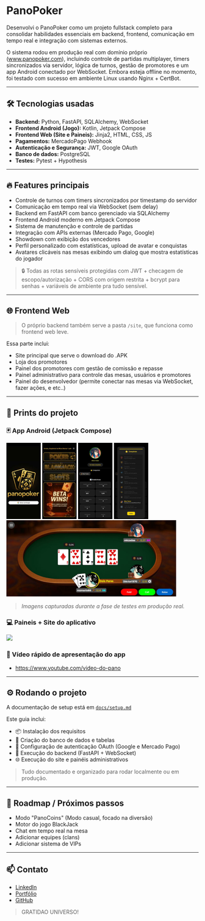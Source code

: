# PanoPoker

Desenvolvi o PanoPoker como um projeto fullstack completo para consolidar habilidades essenciais em backend, frontend, comunicação em tempo real e integração com sistemas externos.

O sistema rodou em produção real com domínio próprio (www.panopoker.com), incluindo controle de partidas multiplayer, timers sincronizados via servidor, lógica de turnos, gestão de promotores e um app Android conectado por WebSocket. Embora esteja offline no momento, foi testado com sucesso em ambiente Linux usando Nginx + CertBot.

---

## 🛠️ Tecnologias usadas

- **Backend:** Python, FastAPI, SQLAlchemy, WebSocket
- **Frontend Android (Jogo):** Kotlin, Jetpack Compose
- **Frontend Web (Site e Paineis):** Jinja2, HTML, CSS, JS
- **Pagamentos:** MercadoPago Webhook
- **Autenticação e Segurança:** JWT, Google OAuth
- **Banco de dados:** PostgreSQL
- **Testes:** Pytest + Hypothesis

---

## 🔥 Features principais

- Controle de turnos com timers sincronizados por timestamp do servidor
- Comunicação em tempo real via WebSocket (sem delay)
- Backend em FastAPI com banco gerenciado via SQLAlchemy
- Frontend Android moderno em Jetpack Compose
- Sistema de manutenção e controle de partidas
- Integração com APIs externas (Mercado Pago, Google)
- Showdown com exibição dos vencedores
- Perfil personalizado com estatísticas, upload de avatar e conquistas
- Avatares clicáveis nas mesas exibindo um dialog que mostra estatísticas do jogador

> 🔒 Todas as rotas sensíveis protegidas com JWT + checagem de escopo/autorização + CORS com origem restrita + bcrypt para senhas + variáveis de ambiente pra tudo sensível.

---

## 🌐 Frontend Web

> O próprio backend também serve a pasta `/site`, que funciona como frontend web leve.

Essa parte inclui:
- Site principal que serve o download do .APK
- Loja dos promotores
- Painel dos promotores com gestão de comissão e repasse
- Painel administrativo para controle das mesas, usuários e promotores
- Painel do desenvolvedor (permite conectar nas mesas via WebSocket, fazer ações, e etc..)

---

## 📸 Prints do projeto

### 🃏 App Android (Jetpack Compose)

<div>
  <img src="docs/prints/print_app_1.jpeg" height="200"/>
  <img src="docs/prints/print_app_2.jpeg" height="200"/>
  <img src="docs/prints/print_app_3.jpeg" height="200"/>
  <img src="docs/prints/print_app_4.jpeg" height="200"/>
  <img src="docs/prints/print_app_5.jpeg" height="200"/>
</div>

> *Imagens capturadas durante a fase de testes em produção real.*

### 💻 Paineis + Site do aplicativo

<img src="docs/prints/print_painel_admin.png" width="600"/>

### 🎥 Vídeo rápido de apresentação do app

- https://www.youtube.com/video-do-pano

---

## ⚙️ Rodando o projeto

A documentação de setup está em [`docs/setup.md`](https://github.com/d3v-mk/backend/blob/main/docs/setup.md)

Este guia inclui:
- 📦 Instalação dos requisitos
- 🧠 Criação do banco de dados e tabelas
- 🔑 Configuração de autenticação OAuth (Google e Mercado Pago)
- 🚀 Execução do backend (FastAPI + WebSocket)
- 🌐 Execução do site e painéis administrativos

> Tudo documentado e organizado para rodar localmente ou em produção.
---

## 🎯 Roadmap / Próximos passos

- Modo "PanoCoins" (Modo casual, focado na diversão)
- Motor do jogo BlackJack
- Chat em tempo real na mesa
- Adicionar equipes (clans)
- Adicionar sistema de VIPs

---

## 📫 Contato

- [LinkedIn](https://www.linkedin.com/in/SEU-LINK-AQUI)  
- [Portfólio](https://SEU-PORTFOLIO.com)  
- [GitHub](https://github.com/d3v-mk)

> GRATIDAO UNIVERSO!